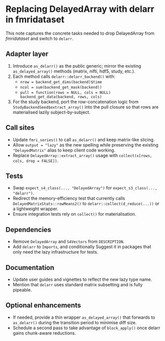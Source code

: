 # Replacing DelayedArray with delarr in fmridataset

This note captures the concrete tasks needed to drop DelayedArray from
*fmridataset* and switch to `delarr`.

## Adapter layer

1. Introduce `as_delarr()` as the public generic; mirror the existing
   `as_delayed_array()` methods (matrix, nifti, hdf5, study, etc.).
2. Each method calls `delarr::delarr_backend()` with:
   - `nrow = backend_get_dims(backend)$time`
   - `ncol = sum(backend_get_mask(backend))`
   - `pull = function(rows = NULL, cols = NULL) backend_get_data(backend, rows, cols)`
3. For the study backend, port the row-concatenation logic from
   `StudyBackendSeed$extract_array()` into the pull closure so that rows are
   materialised lazily subject-by-subject.

## Call sites

- Update `fmri_series()` to call `as_delarr()` and keep matrix-like slicing.
- Allow `output = "lazy"` as the new spelling while preserving the existing
  `"DelayedMatrix"` alias to keep client code working.
- Replace `DelayedArray::extract_array()` usage with
  `collect(x[rows, cols, drop = FALSE])`.

## Tests

- Swap `expect_s4_class(..., "DelayedArray")` for
  `expect_s3_class(..., "delarr")`.
- Redirect the memory-efficiency test that currently calls
  `DelayedMatrixStats::rowMeans2()` to `delarr::collect(d_reduce(...))` or a
  lightweight wrapper.
- Ensure integration tests rely on `collect()` for materialisation.

## Dependencies

- Remove `DelayedArray` and `S4Vectors` from `DESCRIPTION`.
- Add `delarr` to `Imports`, and conditionally Suggest it in packages that only
  need the lazy infrastructure for tests.

## Documentation

- Update user guides and vignettes to reflect the new lazy type name.
- Mention that `delarr` uses standard matrix subsetting and is fully pipeable.

## Optional enhancements

- If needed, provide a thin wrapper `as_delayed_array()` that forwards to
  `as_delarr()` during the transition period to minimise diff size.
- Schedule a second pass to take advantage of `block_apply()` once delarr gains
  chunk-aware reductions.
